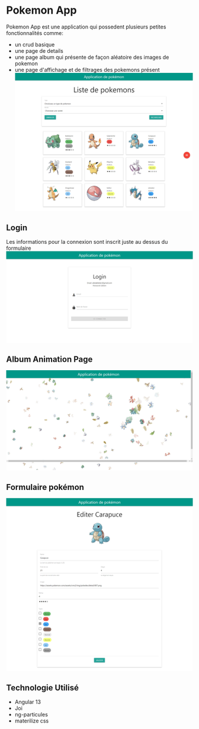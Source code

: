 # Pokemon App
Pokemon App est une application qui possedent plusieurs petites
fonctionnalités comme:
- un crud basique
- une page de details
- une page album qui présente de façon aléatoire des images
  de pokemon
- une page d'affichage et de filtrages des pokemons présent
![img.png](img.png)

## Login
Les informations pour la connexion sont inscrit juste au dessus 
du formulaire
![img_1.png](img_1.png)

## Album Animation Page
![img_3.png](img_3.png)
## Formulaire pokémon
![img_2.png](img_2.png)

## Technologie Utilisé
- Angular 13
- Joi
- ng-particules
- materilize css
